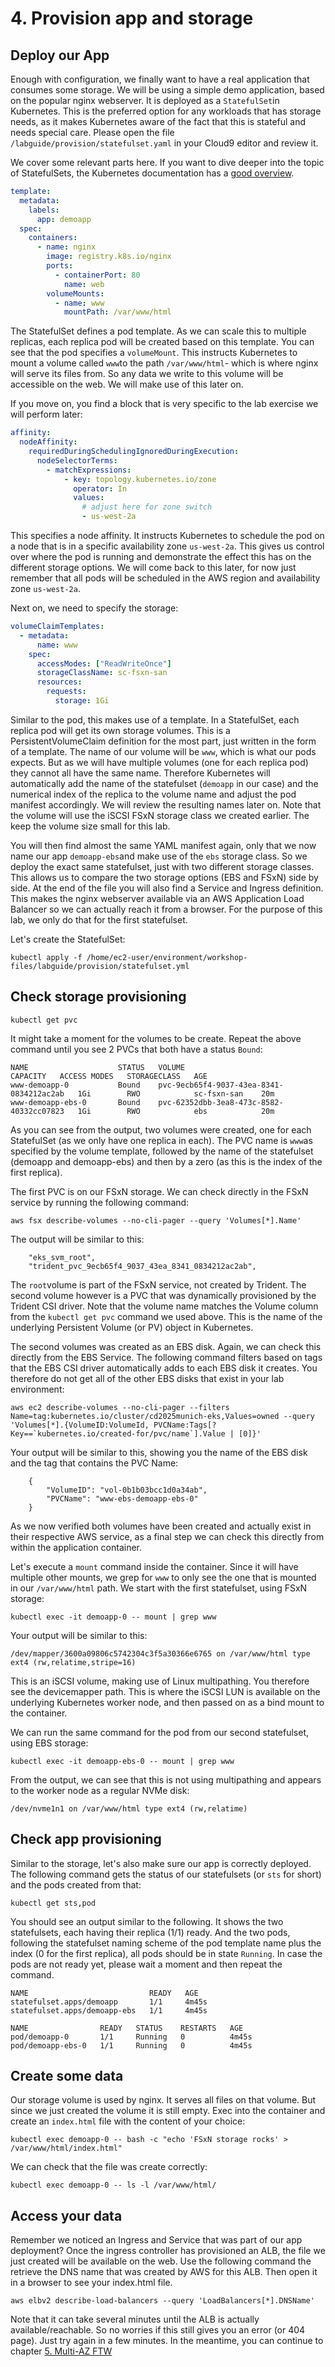 # 4. Provision app and storage

## Deploy our App

Enough with configuration, we finally want to have a real application that consumes some storage. We will be using a simple demo application, based on the popular nginx webserver. It is deployed as a `StatefulSet`in Kubernetes. This is the preferred option for any workloads that has storage needs, as it makes Kubernetes aware of the fact that this is stateful and needs special care. Please open the file `/labguide/provision/statefulset.yaml` in your Cloud9 editor and review it.

We cover some relevant parts here. If you want to dive deeper into the topic of StatefulSets, the Kubernetes documentation has a [good overview](https://kubernetes.io/docs/concepts/workloads/controllers/statefulset/).

```yaml
template:
  metadata:
    labels:
      app: demoapp
  spec:
    containers:
      - name: nginx
        image: registry.k8s.io/nginx
        ports:
          - containerPort: 80
            name: web
        volumeMounts:
          - name: www
            mountPath: /var/www/html
```

The StatefulSet defines a pod template. As we can scale this to multiple replicas, each replica pod will be created based on this template. You can see that the pod specifies a `volumeMount`. This instructs Kubernetes to mount a volume called `www`to the path `/var/www/html`- which is where nginx will serve its files from. So any data we write to this volume will be accessible on the web. We will make use of this later on.

If you move on, you find a block that is very specific to the lab exercise we will perform later:

```yaml
affinity:
  nodeAffinity:
    requiredDuringSchedulingIgnoredDuringExecution:
      nodeSelectorTerms:
        - matchExpressions:
            - key: topology.kubernetes.io/zone
              operator: In
              values:
                # adjust here for zone switch
                - us-west-2a
```

This specifies a node affinity. It instructs Kubernetes to schedule the pod on a node that is in a specific availability zone `us-west-2a`. This gives us control over where the pod is running and demonstrate the effect this has on the different storage options. We will come back to this later, for now just remember that all pods will be scheduled in the AWS region and availability zone `us-west-2a`.

Next on, we need to specify the storage:

```yaml
volumeClaimTemplates:
  - metadata:
      name: www
    spec:
      accessModes: ["ReadWriteOnce"]
      storageClassName: sc-fsxn-san
      resources:
        requests:
          storage: 1Gi
```

Similar to the pod, this makes use of a template. In a StatefulSet, each replica pod will get its own storage volumes. This is a PersistentVolumeClaim definition for the most part, just written in the form of a template. The name of our volume will be `www`, which is what our pods expects. But as we will have multiple volumes (one for each replica pod) they cannot all have the same name. Therefore Kubernetes will automatically add the name of the statefulset (`demoapp` in our case) and the numerical index of the replica to the volume name and adjust the pod manifest accordingly. We will review the resulting names later on.
Note that the volume will use the iSCSI FSxN storage class we created earlier. The keep the volume size small for this lab.

You will then find almost the same YAML manifest again, only that we now name our app `demoapp-ebs`and make use of the `ebs` storage class. So we deploy the exact same statefulset, just with two different storage classes. This allows us to compare the two storage options (EBS and FSxN) side by side. At the end of the file you will also find a Service and Ingress definition. This makes the nginx webserver available via an AWS Application Load Balancer so we can actually reach it from a browser. For the purpose of this lab, we only do that for the first statefulset.

Let's create the StatefulSet:

```console
kubectl apply -f /home/ec2-user/environment/workshop-files/labguide/provision/statefulset.yml
```

## Check storage provisioning

```console
kubectl get pvc
```

It might take a moment for the volumes to be create. Repeat the above command until you see 2 PVCs that both have a status `Bound`:

```console
NAME                    STATUS   VOLUME                                     CAPACITY   ACCESS MODES   STORAGECLASS   AGE
www-demoapp-0           Bound    pvc-9ecb65f4-9037-43ea-8341-0834212ac2ab   1Gi        RWO            sc-fsxn-san    20m
www-demoapp-ebs-0       Bound    pvc-62352dbb-3ea8-473c-8582-40332cc07823   1Gi        RWO            ebs            20m
```

As you can see from the output, two volumes were created, one for each StatefulSet (as we only have one replica in each). The PVC name is `www`as specified by the volume template, followed by the name of the statefulset (demoapp and demoapp-ebs) and then by a zero (as this is the index of the first replica).

The first PVC is on our FSxN storage. We can check directly in the FSxN service by running the following command:

```console
aws fsx describe-volumes --no-cli-pager --query 'Volumes[*].Name'
```

The output will be similar to this:

```console
    "eks_svm_root",
    "trident_pvc_9ecb65f4_9037_43ea_8341_0834212ac2ab",
```

The `root`volume is part of the FSxN service, not created by Trident. The second volume however is a PVC that was dynamically provisioned by the Trident CSI driver. Note that the volume name matches the Volume column from the `kubectl get pvc` command we used above. This is the name of the underlying Persistent Volume (or PV) object in Kubernetes.

The second volumes was created as an EBS disk. Again, we can check this directly from the EBS Service. The following command filters based on tags that the EBS CSI driver automatically adds to each EBS disk it creates. You therefore do not get all of the other EBS disks that exist in your lab environment:

```console
aws ec2 describe-volumes --no-cli-pager --filters Name=tag:kubernetes.io/cluster/cd2025munich-eks,Values=owned --query 'Volumes[*].{VolumeID:VolumeId, PVCName:Tags[?Key==`kubernetes.io/created-for/pvc/name`].Value | [0]}'
```

Your output will be similar to this, showing you the name of the EBS disk and the tag that contains the PVC Name:

```console
    {
        "VolumeID": "vol-0b1b03bcc1d0a34ab",
        "PVCName": "www-ebs-demoapp-ebs-0"
    }
```

As we now verified both volumes have been created and actually exist in their respective AWS service, as a final step we can check this directly from within the application container.

Let's execute a `mount` command inside the container. Since it will have multiple other mounts, we grep for `www` to only see the one that is mounted in our `/var/www/html` path. We start with the first statefulset, using FSxN storage:

```console
kubectl exec -it demoapp-0 -- mount | grep www
```

Your output will be similar to this:

```console
/dev/mapper/3600a09806c5742304c3f5a30366e6765 on /var/www/html type ext4 (rw,relatime,stripe=16)
```

This is an iSCSI volume, making use of Linux multipathing. You therefore see the devicemapper path. This is where the iSCSI LUN is available on the underlying Kubernetes worker node, and then passed on as a bind mount to the container.

We can run the same command for the pod from our second statefulset, using EBS storage:

```console
kubectl exec -it demoapp-ebs-0 -- mount | grep www
```

From the output, we can see that this is not using multipathing and appears to the worker node as a regular NVMe disk:

```console
/dev/nvme1n1 on /var/www/html type ext4 (rw,relatime)
```

## Check app provisioning

Similar to the storage, let's also make sure our app is correctly deployed. The following command gets the status of our statefulsets (or `sts` for short) and the pods created from that:

```console
kubectl get sts,pod
```

You should see an output similar to the following. It shows the two statefulsets, each having their replica (1/1) ready. And the two pods, following the statefulset naming scheme of the pod template name plus the index (0 for the first replica), all pods should be in state `Running`. In case the pods are not ready yet, please wait a moment and then repeat the command.

```console
NAME                           READY   AGE
statefulset.apps/demoapp       1/1     4m45s
statefulset.apps/demoapp-ebs   1/1     4m45s

NAME                READY   STATUS    RESTARTS   AGE
pod/demoapp-0       1/1     Running   0          4m45s
pod/demoapp-ebs-0   1/1     Running   0          4m45s
```

## Create some data

Our storage volume is used by nginx. It serves all files on that volume. But since we just created the volume it is still empty. Exec into the container and create an `index.html` file with the content of your choice:

```console
kubectl exec demoapp-0 -- bash -c "echo 'FSxN storage rocks' > /var/www/html/index.html"
```

We can check that the file was create correctly:

```console
kubectl exec demoapp-0 -- ls -l /var/www/html/
```

## Access your data

Remember we noticed an Ingress and Service that was part of our app deployment? Once the ingress controller has provisioned an ALB, the file we just created will be available on the web. Use the following command the retrieve the DNS name that was created by AWS for this ALB. Then open it in a browser to see your index.html file.

```console
aws elbv2 describe-load-balancers --query 'LoadBalancers[*].DNSName'
```

Note that it can take several minutes until the ALB is actually available/reachable. So no worries if this still gives you an error (or 404 page). Just try again in a few minutes. In the meantime, you can continue to chapter [5. Multi-AZ FTW](/labguide/multi-az/README.md)
